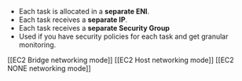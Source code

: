 - Each task is allocated in a **separate ENI**. 
- Each task receives a **separate IP**. 
- Each task receives a **separate Security Group**
- Used if you have security policies for each task and get granular monitoring.

[[EC2 Bridge networking mode]]
[[EC2 Host networking mode]]
[[EC2 NONE networking mode]]